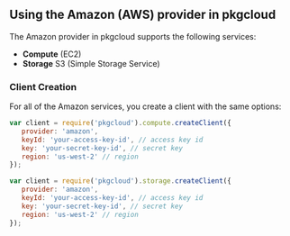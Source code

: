 ## Using the Amazon (AWS) provider in pkgcloud

The Amazon provider in pkgcloud supports the following services:

* **Compute** (EC2)
* **Storage** S3 (Simple Storage Service)

### Client Creation

For all of the Amazon services, you create a client with the same options:

```Javascript
var client = require('pkgcloud').compute.createClient({
   provider: 'amazon',
   keyId: 'your-access-key-id', // access key id
   key: 'your-secret-key-id', // secret key
   region: 'us-west-2' // region
});
```

```Javascript
var client = require('pkgcloud').storage.createClient({
   provider: 'amazon',
   keyId: 'your-access-key-id', // access key id
   key: 'your-secret-key-id', // secret key
   region: 'us-west-2' // region
});
```
